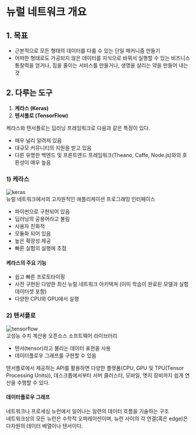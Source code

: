 # 뉴럴 네트워크 개요

## 1. 목표
- 근본적으로 모든 형태의 데이터를 다룰 수 있는 단일 메커니즘 만들기
- 어떠한 형태로도 가공되지 않은 데이터를 지식으로 바꿔서 실행할 수 있는 비즈니스 통찰력을 얻거나, 짐을 줄이는 서비스를 만들거나, 생명을 살리는 약을 만들어 내는 것

## 2. 다루는 도구
1. **케라스 (Keras)**
2. **텐서플로 (TensorFlow)**

케라스와 텐서플로는 딥러닝 프레임워크로 다음과 같은 특징이 있다.
- 매우 널리 알려져 있음
- 대규모 커뮤니티의 지원을 받고 있음
- 다른 유명한 백엔드 및 프론트엔드 프레임워크(Theano, Caffe, Node.js)와의 호환성이 매우 높음

### 1) 케라스
![keras](https://github.com/jionchu/TIL/blob/master/Neural%20Networks/images/keras.png)  
뉴럴 네트워크에서의 고차원적인 애플리케이션 프로그래밍 인터페이스
- 파이썬으로 구현되어 있음
- 딥러닝의 공용어라고 불림
- 사용자 친화적
- 모듈화 되어 있음
- 높은 확장성 제공
- 빠른 실험의 실행에 초점

#### 케라스의 주요 기능
- 쉽고 빠른 프로토타이핑
- 사전 구현된 다양한 최신 뉴럴 네트워크 아키텍쳐 (이미 학습이 완료된 모델과 실험 데이터셋 포함)
- 다양한 CPU와 GPU에서 실행

### 2) 텐서플로
![tensorflow](https://github.com/jionchu/TIL/blob/master/Neural%20Networks/images/tensorflow.png)  
고성능 수치 계산용 오픈소스 소프트웨어 라이브러리
- 텐서(tensor)라고 불리는 데이터 표현을 사용
- 데이터플로우 그래프를 구현할 수 있음

텐서플로에서 제공하는 API를 활용하면 다양한 플랫폼(CPU, GPU 및 TPU(Tensor Processing Units)), 데스크톱에서부터 서버 클러스터, 모바일, 엣지 장비까지 쉽게 연산을 수행할 수 있다.

#### 데이터플로우 그래프
네트워크나 프로세싱 뉴런에서 일어나는 일련의 데이터 흐름을 기술하는 구조  
네트워크상의 모든 뉴런은 수학적 오퍼레이션이며, 뉴런 사이의 각 연결(혹은 edge)은 다차원의 데이터 배열이나 텐서이다.
